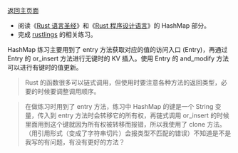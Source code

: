 [返回主页面](../README.md)

- 阅读《[Rust 语言圣经](https://course.rs/basic/collections/hashmap.html)》和《[Rust 程序设计语言](https://kaisery.github.io/trpl-zh-cn/ch08-03-hash-maps.html)》的 HashMap 部分。
- 完成 [rustlings](https://github.com/LearningOS/rust-rustlings-creatoy) 的相关练习。

HashMap 练习主要用到了 entry 方法获取对应的值的访问入口 (Entry)，再通过 Entry 的 or_insert 方法进行无键时的 KV 插入。使用 Entry 的 and_modify 方法可以进行有键时的值更新。

> Rust 的函数很多可以链式调用，但使用时要注意各种方法的返回类型，必要的时候要调整调用顺序。

> 在做练习时用到了 entry 方法，练习中 HashMap 的键是一个 String 变量，传入到 entry 方法时会转移它的所有权，再链式调用 or_insert 的时候里面用到这个键就因为所有权被转移而报错，所以我使用了 clone 方法。（用引用形式（变成了字符串切片）会报类型不匹配的错误）不知道是不是我写的有问题，有没有更好的方法？
